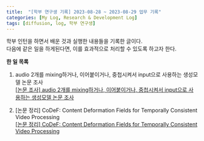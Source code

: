 ```yaml
---
title:  "[학부 연구생 기록] 2023-08-28 ~ 2023-08-29 업무 기록"
categories: [My Log, Research & Development Log]
tags: [diffusion, log, 학부 연구생]
---   
```


학부 인턴을 하면서 배운 것과 실행한 내용들을 기록한 글이다.  
다음에 같은 일을 하게된다면, 이를 효과적으로 처리할 수 있도록 하고자 한다.

**한 일 목록**

1. audio 2개를 mixing하거나, 이어붙이거나, 중첩시켜서 input으로 사용하는 생성모델 논문 조사  
    [[논문 조사] audio 2개를 mixing하거나, 이어붙이거나, 중첩시켜서 input으로 사용하는 생성모델 논문 조사](https://jibin86.github.io/my%20log/research%20&%20development%20log/%EB%85%BC%EB%AC%B8-%EC%A1%B0%EC%82%AC-audio-2%EA%B0%9C%EB%A5%BC-mixing%ED%95%98%EA%B1%B0%EB%82%98,-%EC%9D%B4%EC%96%B4%EB%B6%99%EC%9D%B4%EA%B1%B0%EB%82%98,-%EC%A4%91%EC%B2%A9%EC%8B%9C%EC%BC%9C%EC%84%9C-input%EC%9C%BC%EB%A1%9C-%EC%82%AC%EC%9A%A9%ED%95%98%EB%8A%94-%EC%83%9D%EC%84%B1%EB%AA%A8%EB%8D%B8-%EB%85%BC%EB%AC%B8-%EC%A1%B0%EC%82%AC/)  

2. [논문 정리] CoDeF: Content Deformation Fields for Temporally Consistent Video Processing  
    [[논문 정리] CoDeF: Content Deformation Fields for Temporally Consistent Video Processing](https://jibin86.github.io/ai%20tech/computer%20vision/paper%20review/%EB%85%BC%EB%AC%B8-%EC%A0%95%EB%A6%AC-CoDeF-Content-Deformation-Fields-for-Temporally-Consistent-Video-Processing/)
